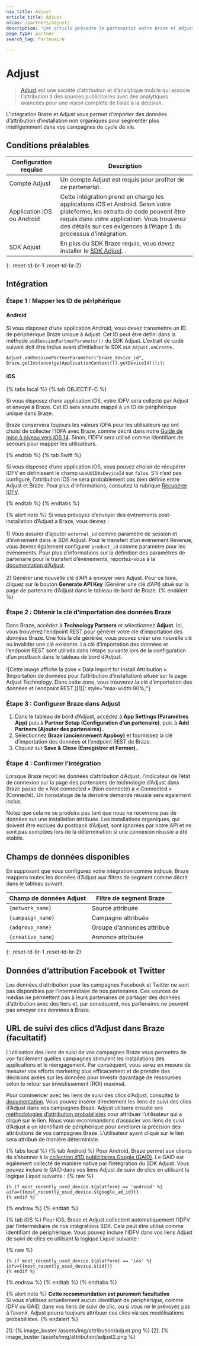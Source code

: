 ```yaml
---
nav_title: Adjust
article_title: Adjust
alias: /partners/adjust/
description: "Cet article présente le partenariat entre Braze et Adjust, une société d’attribution et d’analytique mobile qui vous permet d’importer des données d’attribution d’installation non organiques pour segmenter plus intelligemment dans vos campagnes de cycle de vie."
page_type: partner
search_tag: Partenaire

---
```


# Adjust

> [Adjust](https://www.adjust.com/) est une société d’attribution et d’analytique mobile qui associe l’attribution à des sources publicitaires avec des analytiques avancées pour une vision complète de l’aide à la décision.

L’intégration Braze et Adjust vous permet d’importer des données d’attribution d’installation non organiques pour segmenter plus intelligemment dans vos campagnes de cycle de vie.

## Conditions préalables

| Configuration requise | Description |
|---|---|
| Compte Adjust | Un compte Adjust est requis pour profiter de ce partenariat. |
| Application iOS ou Android | Cette intégration prend en charge les applications iOS et Android. Selon votre plateforme, les extraits de code peuvent être requis dans votre application. Vous trouverez des détails sur ces exigences à l’étape 1 du processus d’intégration. |
| SDK Adjust | En plus du SDK Braze requis, vous devez installer le [SDK Adjust](https://docs.adjust.com/en/getting-started/#integrate-the-adjust-sdk). .|
{: .reset-td-br-1 .reset-td-br-2}

## Intégration

### Étape 1 : Mapper les ID de périphérique

#### Android

Si vous disposez d’une application Android, vous devez transmettre un ID de périphérique Braze unique à Adjust. Cet ID peut être défini dans la méthode `addSessionPartnerParameter()` du SDK Adjust. L’extrait de code suivant doit être inclus avant d’initialiser le SDK sur `Adjust.onCreate.`

```
Adjust.addSessionPartnerParameter("braze_device_id", Braze.getInstance(getApplicationContext()).getDeviceId()););
```

#### iOS 

{% tabs local %}
{% tab OBJECTIF-C %}

Si vous disposez d’une application iOS, votre IDFV sera collecté par Adjust et envoyé à Braze. Cet ID sera ensuite mappé à un ID de périphérique unique dans Braze.

Braze conservera toujours les valeurs IDFA pour les utilisateurs qui ont choisi de collecter l’IDFA avec Braze, comme décrit dans notre [Guide de mise à niveau vers iOS 14]({{site.baseurl}}/developer_guide/platform_integration_guides/ios/ios_14/#idfa). Sinon, l’IDFV sera utilisé comme identifiant de secours pour mapper les utilisateurs.

{% endtab %}
{% tab Swift %}

Si vous disposez d’une application iOS, vous pouvez choisir de récupérer IDFV en définissant le champ `useUUIDAsDeviceId` sur `false`. S’il n’est pas configuré, l’attribution iOS ne sera probablement pas bien définie entre Adjust et Braze. Pour plus d’informations, consultez la rubrique [Récupérer IDFV]({{site.baseurl}}/developer_guide/platform_integration_guides/ios/initial_sdk_setup/other_sdk_customizations/swift_idfv/).

{% endtab %}
{% endtabs %}

{% alert note %}
Si vous prévoyez d’envoyer des événements post-installation d’Adjust à Braze, vous devrez : <br><br>1) Vous assurer d’ajouter `external_id` comme paramètre de session et d’événement dans le SDK Adjust. Pour le transfert d’un événement Revenue, vous devrez également configurer `product_id` comme paramètre pour les événements. Pour plus d’informations sur la définition des paramètres de partenaire pour le transfert d’événements, reportez-vous à la [documentation d’Adjust](https://github.com/adjust/sdks).<br><br>2) Générer une nouvelle clé d’API à envoyer vers Adjust. Pour ce faire, cliquez sur le bouton **Generate API Key** (Générer une clé d’API) situé sur la page de partenaire d’Adjust dans le tableau de bord de Braze.
{% endalert %}

### Étape 2 : Obtenir la clé d’importation des données Braze

Dans Braze, accédez à **Technology Partners** et sélectionnez **Adjust**. Ici, vous trouverez l’endpoint REST pour générer votre clé d’importation des données Braze. Une fois la clé générée, vous pouvez créer une nouvelle clé ou invalider une clé existante. La clé d’importation des données et l’endpoint REST sont utilisés dans l’étape suivante lors de la configuration d’un postback dans le tableau de bord d’Adjust.<br><br>![Cette image affiche la zone « Data Import for Install Attribution » (Importation de données pour l’attribution d’installation) située sur la page Adjust Technology. Dans cette zone, vous trouverez la clé d’importation des données et l’endpoint REST.][1]{: style="max-width:90%;"}

### Étape 3 : Configurer Braze dans Adjust

1. Dans le tableau de bord d’Adjust, accédez à **App Settings (Paramètres App)** puis à **Partner Setup (Configuration d’un partenaire)**, puis à **Add Partners (Ajouter des partenaires)**..
2. Sélectionnez **Braze (anciennement Appboy)** et fournissez la clé d’importation des données et l’endpoint REST de Braze.
3. Cliquez sur **Save & Close (Enregistrer et Fermer)**..

### Étape 4 : Confirmer l’intégration

Lorsque Braze reçoit les données d’attribution d’Adjust, l’indicateur de l’état de connexion sur la page des partenaires de technologie d’Adjust dans Braze passe de « Not connected » (Non connecté) à « Connected » (Connecté). Un horodatage de la dernière demande réussie sera également inclus. 

Notez que cela ne se produira pas tant que nous ne recevrons pas de données sur une installation attribuée. Les installations organiques, qui doivent être exclues du postback d’Adjust, sont ignorées par notre API et ne sont pas comptées lors de la détermination si une connexion réussie a été établie.

## Champs de données disponibles

En supposant que vous configurez votre intégration comme indiqué, Braze mappera toutes les données d’Adjust aux filtres de segment comme décrit dans le tableau suivant.

| Champ de données Adjust | Filtre de segment Braze |
| --- | --- |
| `{network_name}` | Source attribuée |
| `{campaign_name}` | Campagne attribuée |
| `{adgroup_name}` | Groupe d’annonces attribué |
| `{creative_name}` | Annonce attribuée |
{: .reset-td-br-1 .reset-td-br-2}

## Données d’attribution Facebook et Twitter

Les données d’attribution pour les campagnes Facebook et Twitter ne sont pas disponibles par l’intermédiaire de nos partenaires. Ces sources de médias ne permettent pas à leurs partenaires de partager des données d’attribution avec des tiers et, par conséquent, nos partenaires ne peuvent pas envoyer ces données à Braze.

## URL de suivi des clics d’Adjust dans Braze (facultatif)

L’utilisation des liens de suivi de vos campagnes Braze vous permettra de voir facilement quelles campagnes stimulent les installations des applications et le réengagement. Par conséquent, vous serez en mesure de mesurer vos efforts marketing plus efficacement et de prendre des décisions axées sur les données pour investir davantage de ressources selon le retour sur investissement (ROI) maximal.

Pour commencer avec les liens de suivi des clics d’Adjust, consultez la [documentation](https://help.adjust.com/tracking/attribution/tracker-urls). Vous pouvez insérer directement les liens de suivi des clics d’Adjust dans vos campagnes Braze. Adjust utilisera ensuite ses [méthodologies d’attribution probabilistes](https://www.adjust.com/blog/attribution-compatible-with-ios14/) pour attribuer l’utilisateur qui a cliqué sur le lien. Nous vous recommandons d’associer vos liens de suivi d’Adjust à un identifiant de périphérique pour améliorer la précision des attributions de vos campagnes Braze. L’utilisateur ayant cliqué sur le lien sera attribué de manière déterministe.

{% tabs local %}
{% tab Android %}
Pour Android, Braze permet aux clients de s’abonner à la [collection d’ID publicitaires Google (GAID)]({{site.baseurl}}/developer_guide/platform_integration_guides/android/initial_sdk_setup/optional_gaid_collection/#optional-google-advertising-id). Le GAID est également collecté de manière native par l’intégration du SDK Adjust. Vous pouvez inclure le GAID dans vos liens Adjust de suivi de clics en utilisant la logique Liquid suivante :
{% raw %}
```
{% if most_recently_used_device.${platform} == 'android' %}
aifa={{most_recently_used_device.${google_ad_id}}}
{% endif %}
```
{% endraw %}
{% endtab %}

{% tab iOS %}
Pour iOS, Braze et Adjust collectent automatiquement l’IDFV par l’intermédiaire de nos intégrations SDK. Cela peut être utilisé comme identifiant de périphérique. Vous pouvez inclure l’IDFV dans vos liens Adjust de suivi de clics en utilisant la logique Liquid suivante :

{% raw %}
```
{% if most_recently_used_device.${platform} == 'ios' %}
idfv={{most_recently_used_device.${id}}}
{% endif %}
```
{% endraw %}
{% endtab %}
{% endtabs %}

{% alert note %}
**Cette recommandation est purement facultative**<br>
Si vous n’utilisez actuellement aucun identifiant de périphérique, comme IDFV ou GAID, dans vos liens de suivi de clic, ou si vous ne le prévoyez pas à l’avenir, Adjust pourra toujours attribuer ces clics via ses modélisations probabilistes.
{% endalert %}

[1]: {% image_buster /assets/img/attribution/adjust.png %}
[2]: {% image_buster /assets/img/attribution/adjust2.png %}
